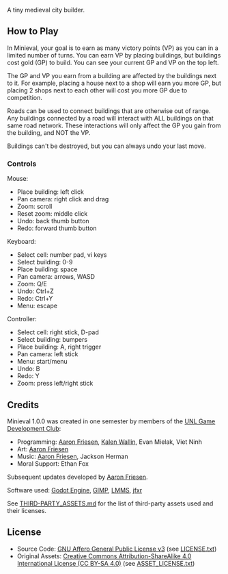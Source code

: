 
A tiny medieval city builder.

## How to Play

In Minieval, your goal is to earn as many victory points (VP) as you can in a limited number of turns.
You can earn VP by placing buildings, but buildings cost gold (GP) to build.
You can see your current GP and VP on the top left.

The GP and VP you earn from a building are affected by the buildings next to it.
For example, placing a house next to a shop will earn you more GP, but placing 2 shops next to each other will cost you more GP due to competition.

Roads can be used to connect buildings that are otherwise out of range.
Any buildings connected by a road will interact with ALL buildings on that same road network.
These interactions will only affect the GP you gain from the building, and NOT the VP.

Buildings can't be destroyed, but you can always undo your last move.

### Controls

Mouse:

- Place building: left click
- Pan camera: right click and drag
- Zoom: scroll
- Reset zoom: middle click
- Undo: back thumb button
- Redo: forward thumb button

Keyboard:

- Select cell: number pad, vi keys
- Select building: 0-9
- Place building: space
- Pan camera: arrows, WASD
- Zoom: Q/E
- Undo: Ctrl+Z
- Redo: Ctrl+Y
- Menu: escape

Controller:

- Select cell: right stick, D-pad
- Select building: bumpers
- Place building: A, right trigger
- Pan camera: left stick
- Menu: start/menu
- Undo: B
- Redo: Y
- Zoom: press left/right stick

## Credits

Minieval 1.0.0 was created in one semester by members of the [UNL Game Development Club](https://unl-game-dev-club.github.io):

- Programming: [Aaron Friesen](https://frie.dev), [Kalen Wallin](https://www.kalenwallin.com), Evan Mielak, Viet Ninh
- Art: [Aaron Friesen](https://frie.dev)
- Music: [Aaron Friesen](https://frie.dev), Jackson Herman
- Moral Support: Ethan Fox

Subsequent updates developed by [Aaron Friesen](https://frie.dev).

Software used: [Godot Engine](https://godotengine.org), [GIMP](https://gimp.org), [LMMS](https://lmms.io/), [jfxr](https://jfxr.frozenfractal.com)

See [THIRD-PARTY_ASSETS.md](https://github.com/friedev/minieval/blob/main/THIRD-PARTY_ASSETS.md) for the list of third-party assets used and their licenses.

## License

- Source Code: [GNU Affero General Public License v3](https://www.gnu.org/licenses/agpl-3.0.en.html) (see [LICENSE.txt](https://github.com/friedev/minieval/blob/main/LICENSE.txt))
- Original Assets: [Creative Commons Attribution-ShareAlike 4.0 International License (CC BY-SA 4.0)](https://creativecommons.org/licenses/by-sa/4.0/) (see [ASSET_LICENSE.txt](https://github.com/friedev/minieval/blob/main/ASSET_LICENSE.txt))
